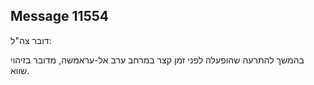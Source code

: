## Message 11554

דובר צה"ל:

בהמשך להתרעה שהופעלה לפני זמן קצר במרחב ערב אל-עראמשה, מדובר בזיהוי שווא.

